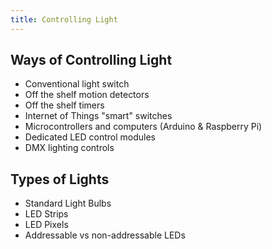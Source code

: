 ```yaml
---
title: Controlling Light
---
```


## Ways of Controlling Light

- Conventional light switch
- Off the shelf motion detectors
- Off the shelf timers
- Internet of Things "smart" switches
- Microcontrollers and computers (Arduino & Raspberry Pi)
- Dedicated LED control modules
- DMX lighting controls

## Types of Lights

- Standard Light Bulbs
- LED Strips
- LED Pixels
- Addressable vs non-addressable LEDs